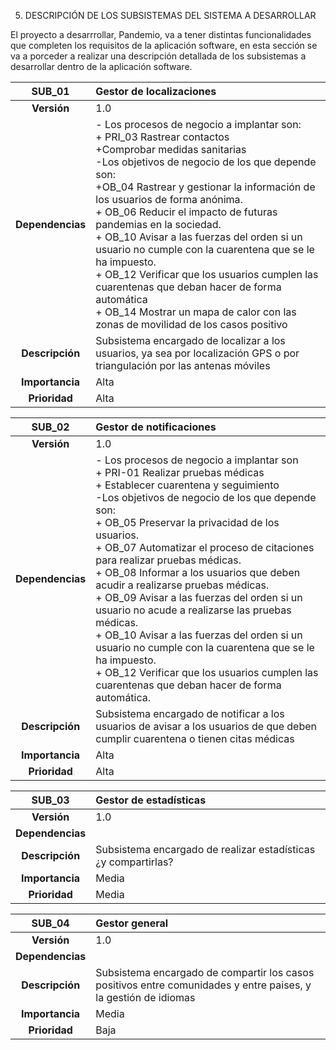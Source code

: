 5. DESCRIPCIÓN DE LOS SUBSISTEMAS DEL SISTEMA A DESARROLLAR 

El proyecto a desarrrollar, Pandemio, va a tener distintas funcionalidades que completen los requisitos de la aplicación software, en esta sección se va a porceder a realizar una descripción detallada de los subsistemas a desarrollar dentro de la aplicación software.

|**SUB_01**| Gestor de localizaciones 
| :---: | :--- |
|**Versión**| 1.0
|**Dependencias**|  - Los procesos de negocio a implantar son:<br>+ PRI_03	Rastrear contactos <br>+Comprobar medidas sanitarias <br>-Los objetivos de negocio de los que depende son: <br>+OB_04	Rastrear y gestionar la información de los usuarios de forma anónima. <br>+ OB_06	Reducir el impacto de futuras pandemias en la sociedad. <br>+ OB_10	Avisar a las fuerzas del orden si un usuario no cumple con la cuarentena que se le ha impuesto. <br>+ OB_12	Verificar que los usuarios cumplen las cuarentenas que deban hacer de forma automática <br>+ OB_14	Mostrar un mapa de calor con las zonas de movilidad de los casos positivo
|**Descripción**| Subsistema encargado de localizar a los usuarios, ya sea por localización GPS o por triangulación por las antenas móviles
|**Importancia**| Alta
|**Prioridad**| Alta

|**SUB_02**| Gestor de notificaciones
| :---: | :--- |
|**Versión**| 1.0
|**Dependencias**| - Los procesos de negocio a implantar son <br>  + PRI-01 Realizar pruebas médicas <br>+ Establecer cuarentena y seguimiento <br>-Los objetivos de negocio de los que depende son: <br>+ OB_05	Preservar la privacidad de los usuarios. <br>+ OB_07	Automatizar el proceso de citaciones para realizar pruebas médicas. <br>+ OB_08	Informar a los usuarios que deben acudir a realizarse pruebas médicas. <br>+ OB_09	Avisar a las fuerzas del orden si un usuario no acude a realizarse las pruebas médicas. <br>+ OB_10	Avisar a las fuerzas del orden si un usuario no cumple con la cuarentena que se le ha impuesto. <br>+ OB_12	Verificar que los usuarios cumplen las cuarentenas que deban hacer de forma automática.
|**Descripción**| Subsistema encargado de notificar a los usuarios de avisar a los usuarios de que deben cumplir cuarentena o tienen citas médicas
|**Importancia**| Alta
|**Prioridad**| Alta

|**SUB_03**| Gestor de estadísticas
| :---: | :--- |
|**Versión**| 1.0
|**Dependencias**| 
|**Descripción**| Subsistema encargado de realizar estadísticas ¿y compartirlas?
|**Importancia**| Media
|**Prioridad**| Media

|**SUB_04**| Gestor general
| :---: | :--- |
|**Versión**| 1.0
|**Dependencias**|
|**Descripción**| Subsistema encargado de compartir los casos positivos entre comunidades y entre paises, y la gestión de idiomas
|**Importancia**| Media
|**Prioridad**| Baja
